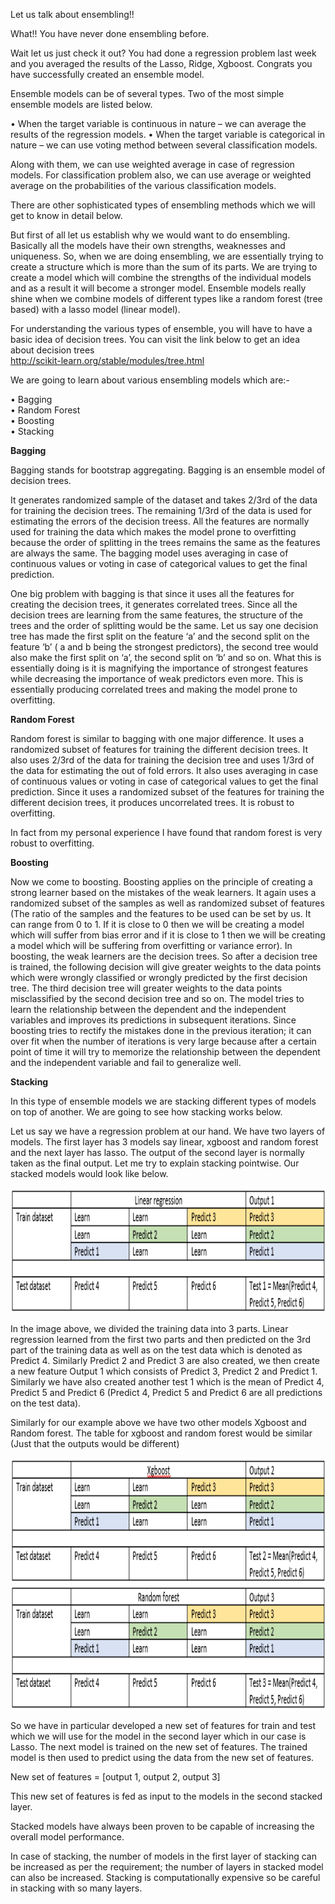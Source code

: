Let us talk about ensembling!!  

What!! You have never done ensembling before.  

Wait let us just check it out? You had done a regression problem last week and you averaged the results of the Lasso, Ridge, Xgboost. Congrats you have successfully created an ensemble model.  

Ensemble models can be of several types. Two of the most simple ensemble models are listed below.  

•	When the target variable is continuous in nature – we can average the results of the regression models.
•	When the target variable is categorical in nature – we can use voting method between several classification models. 

Along with them, we can use weighted average in case of regression models. For classification problem also, we can use average or weighted average on the probabilities of the various classification models.  

There are other sophisticated types of ensembling methods which we will get to know in detail below.  

But first of all let us establish why we would want to do ensembling. Basically all the models have their own strengths, weaknesses and uniqueness. So, when we are doing ensembling, we are essentially trying to create a structure which is more than the sum of its parts. We are trying to create a model which will combine the strengths of the individual models and as a result it will become a stronger model. Ensemble models really shine when we combine models of different types like a random forest (tree based) with a lasso model (linear model).  

For understanding the various types of ensemble, you will have to have a basic idea of decision trees. You can visit the link below to get an idea about decision trees  
http://scikit-learn.org/stable/modules/tree.html  

We are going to learn about various ensembling models which are:-  

•	Bagging  
•	Random Forest  
•	Boosting  
•	Stacking

<b>Bagging</b>  

Bagging stands for bootstrap aggregating. Bagging is an ensemble model of decision trees.  

It generates randomized sample of the dataset and takes 2/3rd of the data for training the decision trees. The remaining 1/3rd of the data is used for estimating the errors of the decision treess. All the features are normally used for training the data which makes the model prone to overfitting because the order of splitting in the trees remains the same as the features are always the same. The bagging model uses averaging in case of continuous values or voting in case of categorical values to get the final prediction.  

One big problem with bagging is that since it uses all the features for creating the decision trees, it generates correlated trees. Since all the decision trees are learning from the same features, the structure of the trees and the order of splitting would be the same. Let us say one decision tree has made the first split on the feature ‘a’ and the second split on the feature ‘b’ ( a and b being the strongest predictors), the second tree would also make the first split on ‘a’, the second split on ‘b’ and so on. What this is essentially doing is it is magnifying the importance of strongest features while decreasing the importance of weak predictors even more. This is essentially producing correlated trees and making the model prone to overfitting.  

<b>Random Forest</b>  

Random forest is similar to bagging with one major difference. It uses a randomized subset of features for training the different decision trees. It also uses 2/3rd of the data for training the decision tree and uses 1/3rd of the data for estimating the out of fold errors. It also uses averaging in case of continuous values or voting in case of categorical values to get the final prediction.
Since it uses a randomized subset of the features for training the different decision trees, it produces uncorrelated trees. It is robust to overfitting.  

In fact from my personal experience I have found that random forest is very robust to overfitting.  

<b>Boosting</b>  

Now we come to boosting. Boosting applies on the principle of creating a strong learner based on the mistakes of the weak learners. It again uses a randomized subset of the samples as well as randomized subset of features (The ratio of the samples and the features to be used can be set by us. It can range from 0 to 1. If it is close to 0 then we will be creating a model which will suffer from bias error and if it is close to 1 then we will be creating a model which will be suffering from overfitting or variance error). 
In boosting, the weak learners are the decision trees. So after a decision tree is trained, the following decision will give greater weights to the data points which were wrongly classified or wrongly predicted by the first decision tree. The third decision tree will greater weights to the data points misclassified by the second decision tree and so on. The model tries to learn the relationship between the dependent and the independent variables and improves its predictions in subsequent iterations. 
Since boosting tries to rectify the mistakes done in the previous iteration; it can over fit when the number of iterations is very large because after a certain point of time it will try to memorize the relationship between the dependent and the independent variable and fail to generalize well.  

<b>Stacking</b>  

In this type of ensemble models we are stacking different types of models on top of another. We are going to see how stacking works below.  

Let us say we have a regression problem at our hand. We have two layers of models. The first layer has 3 models say linear, xgboost and random forest and the next layer has lasso. The output of the second layer is normally taken as the final output. Let me try to explain stacking pointwise. Our stacked models would look like below.

<img src="/assets/ensembling_1.PNG" height="200" width="900">  

In the image above, we divided the training data into 3 parts. Linear regression learned from the first two parts and then predicted on the 3rd part of the training data as well as on the test data which is denoted as Predict 4.  Similarly Predict 2 and Predict 3 are also created, we then create a new feature Output 1 which consists of Predict 3, Predict 2 and Predict 1. Similarly we have also created another test 1 which is the mean of Predict 4, Predict 5 and Predict 6 (Predict 4, Predict 5 and Predict 6 are all predictions on the test data).  

Similarly for our example above we have two other models Xgboost and Random forest. The table for xgboost and random forest would be similar (Just that the outputs would be different)  
 
<img src="/assets/ensembling_2.PNG" height="200" width="900">  

<img src="/assets/ensembling_3.PNG" height="200" width="900"> 

So we have in particular developed a new set of features for train and test which we will use for the model in the second layer which in our case is Lasso. The next model is trained on the new set of features. The trained model is then used to predict using the data from the new set of features.  

New set of features = [output 1, output 2, output 3]  

This new set of features is fed as input to the models in the second stacked layer.  

Stacked models have always been proven to be capable of increasing the overall model performance.  

In case of stacking, the number of models in the first layer of stacking can be increased as per the requirement; the number of layers in stacked model can also be increased. Stacking is computationally expensive so be careful in stacking with so many layers.
